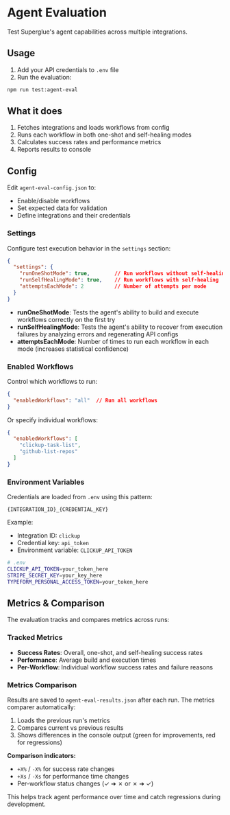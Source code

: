 # Agent Evaluation

Test Superglue's agent capabilities across multiple integrations.

## Usage

1. Add your API credentials to `.env` file
2. Run the evaluation:

```bash
npm run test:agent-eval
```

## What it does

1. Fetches integrations and loads workflows from config
2. Runs each workflow in both one-shot and self-healing modes
3. Calculates success rates and performance metrics
4. Reports results to console

## Config

Edit `agent-eval-config.json` to:
- Enable/disable workflows
- Set expected data for validation
- Define integrations and their credentials

### Settings

Configure test execution behavior in the `settings` section:

```json
{
  "settings": {
    "runOneShotMode": true,        // Run workflows without self-healing
    "runSelfHealingMode": true,    // Run workflows with self-healing
    "attemptsEachMode": 2          // Number of attempts per mode
  }
}
```

- **runOneShotMode**: Tests the agent's ability to build and execute workflows correctly on the first try
- **runSelfHealingMode**: Tests the agent's ability to recover from execution failures by analyzing errors and regenerating API configs
- **attemptsEachMode**: Number of times to run each workflow in each mode (increases statistical confidence)

### Enabled Workflows

Control which workflows to run:

```json
{
  "enabledWorkflows": "all"  // Run all workflows
}
```

Or specify individual workflows:

```json
{
  "enabledWorkflows": [
    "clickup-task-list",
    "github-list-repos"
  ]
}
```

### Environment Variables

Credentials are loaded from `.env` using this pattern:
```
{INTEGRATION_ID}_{CREDENTIAL_KEY}
```

Example:
- Integration ID: `clickup`
- Credential key: `api_token`
- Environment variable: `CLICKUP_API_TOKEN`

```bash
# .env
CLICKUP_API_TOKEN=your_token_here
STRIPE_SECRET_KEY=your_key_here
TYPEFORM_PERSONAL_ACCESS_TOKEN=your_token_here
```

## Metrics & Comparison

The evaluation tracks and compares metrics across runs:

### Tracked Metrics

- **Success Rates**: Overall, one-shot, and self-healing success rates
- **Performance**: Average build and execution times
- **Per-Workflow**: Individual workflow success rates and failure reasons

### Metrics Comparison

Results are saved to `agent-eval-results.json` after each run. The metrics comparer automatically:

1. Loads the previous run's metrics
2. Compares current vs previous results
3. Shows differences in the console output (green for improvements, red for regressions)

**Comparison indicators:**
- `+X%` / `-X%` for success rate changes
- `+Xs` / `-Xs` for performance time changes
- Per-workflow status changes (✓ ➔ ✗ or ✗ ➔ ✓)

This helps track agent performance over time and catch regressions during development.